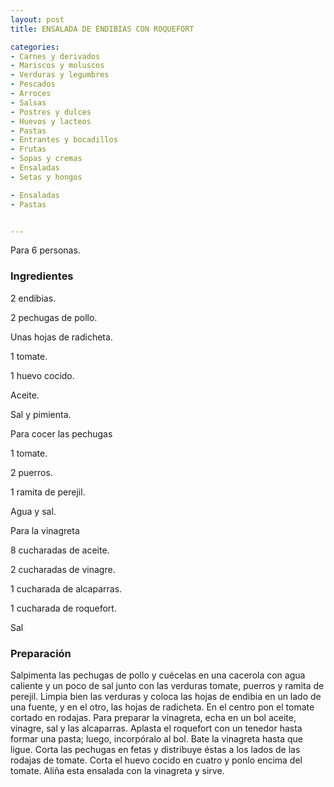 ```yaml
---
layout: post
title: ENSALADA DE ENDIBIAS CON ROQUEFORT

categories:
- Carnes y derivados
- Mariscos y moluscos
- Verduras y legumbres
- Pescados
- Arroces
- Salsas
- Postres y dulces
- Huevos y lacteos
- Pastas
- Entrantes y bocadillos
- Frutas
- Sopas y cremas
- Ensaladas
- Setas y hongos

- Ensaladas
- Pastas


---
```


Para 6 personas.

<h3>Ingredientes</h3>

2 endibias.

2 pechugas de pollo.

Unas hojas de radicheta.

1 tomate.

1 huevo cocido.

Aceite.

Sal y pimienta.

Para cocer las pechugas

1 tomate.

2 puerros.

1 ramita de perejil.

Agua y sal.

Para la vinagreta

8 cucharadas de aceite.

2 cucharadas de vinagre.

1 cucharada de alcaparras.

1 cucharada de roquefort.

Sal

<h3>Preparación</h3>

Salpimenta las pechugas de pollo y cuécelas en una cacerola con agua caliente y un poco de sal junto con las verduras tomate, puerros y ramita de perejil. Limpia bien las verduras y coloca las hojas de endibia en un lado de una fuente, y en el otro, las hojas de radicheta. En el centro pon el tomate cortado en rodajas. Para preparar la vinagreta, echa en un bol aceite, vinagre, sal y las alcaparras. Aplasta el roquefort con un tenedor hasta formar una pasta; luego, incorpóralo al bol. Bate la vinagreta hasta que ligue. Corta las pechugas en fetas y distribuye éstas a los lados de las rodajas de tomate. Corta el huevo cocido en cuatro y ponlo encima del tomate. Aliña esta ensalada con la vinagreta y sirve.

